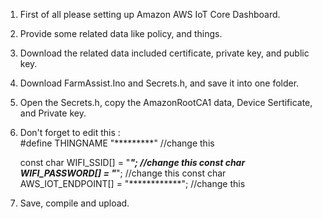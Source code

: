 1. First of all please setting up Amazon AWS IoT Core Dashboard. <br>
2. Provide some related data like policy, and things. <br>
3. Download the related data included certificate, private key, and public key.<br>
4. Download FarmAssist.Ino and Secrets.h, and save it into one folder.<br>
5. Open the Secrets.h, copy the AmazonRootCA1 data, Device Sertificate, and Private key.<br>
6. Don't forget to edit this :<br>
    #define THINGNAME "*********"                         //change this
 
    const char WIFI_SSID[] = "***********";               //change this
    const char WIFI_PASSWORD[] = "***********";           //change this
    const char AWS_IOT_ENDPOINT[] = "************";       //change this
7. Save, compile and upload.<br>
